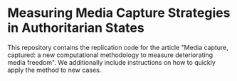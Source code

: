# Measuring Media Capture Strategies in Authoritarian States

This repository contains the replication code for the article "Media capture, captured: a new computational methodology to measure deteriorating media freedom". We additionally include instructions on how to quickly apply the method to new cases.